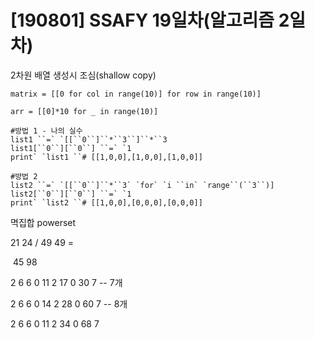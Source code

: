 

# [190801] SSAFY 19일차(알고리즘 2일차)



2차원 배열 생성시 조심(shallow copy)

`matrix = [[0 for col in range(10)] for row in range(10)]`

`arr = [[0]*10 for _ in range(10)]`



```
#방법 1 - 나의 실수
list1 ``=` `[[``0``]``*``3``]``*``3
list1[``0``][``0``] ``=` `1
print` `list1 ``# [[1,0,0],[1,0,0],[1,0,0]]
```

 

```
#방법 2
list2 ``=` `[[``0``]``*``3` `for` `i ``in` `range``(``3``)]
list2[``0``][``0``] ``=` `1
print` `list2 ``# [[1,0,0],[0,0,0],[0,0,0]]
```





멱집합 powerset

21 24 / 49 49  =  

​                      45   98

2 6 6 0 11 2 17 0 30 7   -- 7개

2 6 6 0 14 2 28 0 60 7   -- 8개

2 6 6 0 11 2 34 0 68 7